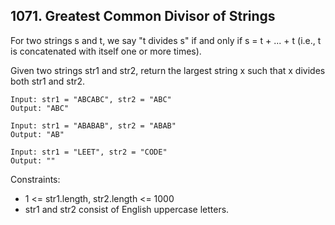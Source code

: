 ## 1071. Greatest Common Divisor of Strings

For two strings s and t, we say "t divides s" if and only if s = t + ... + t (i.e., t is concatenated with itself one or more times).

Given two strings str1 and str2, return the largest string x such that x divides both str1 and str2.

```text
Input: str1 = "ABCABC", str2 = "ABC"
Output: "ABC"
```

```text
Input: str1 = "ABABAB", str2 = "ABAB"
Output: "AB"
```

```text
Input: str1 = "LEET", str2 = "CODE"
Output: ""
```
Constraints:

- 1 <= str1.length, str2.length <= 1000
- str1 and str2 consist of English uppercase letters.
